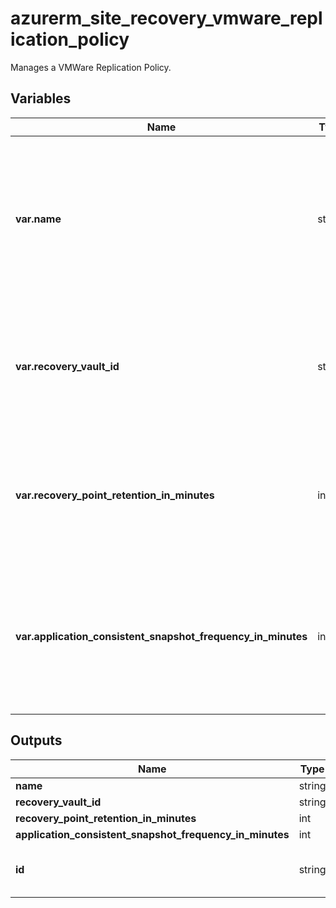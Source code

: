 # azurerm_site_recovery_vmware_replication_policy

Manages a VMWare Replication Policy.

## Variables

| Name | Type | Required? |  Description |
| ---- | ---- | --------- |  ----------- |
| **var.name** | string | True | The name which should be used for this Classic Replication Policy. Changing this forces a new Replication Policy to be created. | 
| **var.recovery_vault_id** | string | True | ID of the Recovery Services Vault. Changing this forces a new Replication Policy to be created. | 
| **var.recovery_point_retention_in_minutes** | int | True | Specifies the period up to which the recovery points will be retained. Must between `0` to `21600`. | 
| **var.application_consistent_snapshot_frequency_in_minutes** | int | True | Specifies the frequency at which to create application consistent recovery points. Must between `0` to `720`. | 



## Outputs

| Name | Type | Description |
| ---- | ---- | --------- | 
| **name** | string  | - | 
| **recovery_vault_id** | string  | - | 
| **recovery_point_retention_in_minutes** | int  | - | 
| **application_consistent_snapshot_frequency_in_minutes** | int  | - | 
| **id** | string  | The ID of the Classic Replication Policy. | 